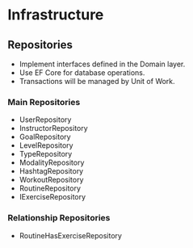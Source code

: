 # Infrastructure
## Repositories
- Implement interfaces defined in the Domain layer.
- Use EF Core for database operations.
- Transactions will be managed by Unit of Work.

### Main Repositories
- UserRepository
- InstructorRepository
- GoalRepository
- LevelRepository
- TypeRepository
- ModalityRepository
- HashtagRepository
- WorkoutRepository
- RoutineRepository
- IExerciseRepository

### Relationship Repositories
- RoutineHasExerciseRepository
